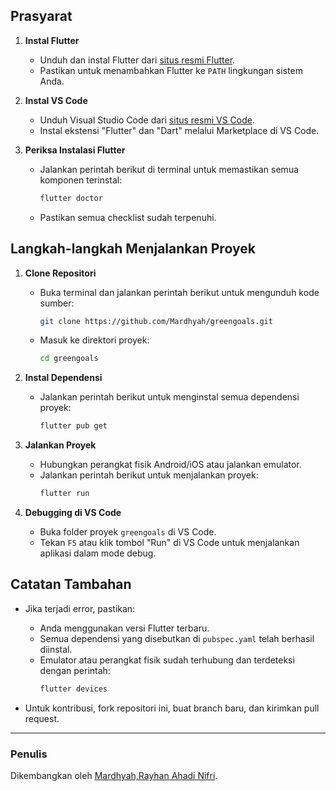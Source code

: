 ## Prasyarat

1. **Instal Flutter**
   - Unduh dan instal Flutter dari [situs resmi Flutter](https://flutter.dev/docs/get-started/install).
   - Pastikan untuk menambahkan Flutter ke `PATH` lingkungan sistem Anda.

2. **Instal VS Code**
   - Unduh Visual Studio Code dari [situs resmi VS Code](https://code.visualstudio.com/).
   - Instal ekstensi "Flutter" dan "Dart" melalui Marketplace di VS Code.

3. **Periksa Instalasi Flutter**
   - Jalankan perintah berikut di terminal untuk memastikan semua komponen terinstal:
     ```bash
     flutter doctor
     ```
   - Pastikan semua checklist sudah terpenuhi.

## Langkah-langkah Menjalankan Proyek

1. **Clone Repositori**
   - Buka terminal dan jalankan perintah berikut untuk mengunduh kode sumber:
     ```bash
     git clone https://github.com/Mardhyah/greengoals.git
     ```
   - Masuk ke direktori proyek:
     ```bash
     cd greengoals
     ```

2. **Instal Dependensi**
   - Jalankan perintah berikut untuk menginstal semua dependensi proyek:
     ```bash
     flutter pub get
     ```

3. **Jalankan Proyek**
   - Hubungkan perangkat fisik Android/iOS atau jalankan emulator.
   - Jalankan perintah berikut untuk menjalankan proyek:
     ```bash
     flutter run
     ```

4. **Debugging di VS Code**
   - Buka folder proyek `greengoals` di VS Code.
   - Tekan `F5` atau klik tombol "Run" di VS Code untuk menjalankan aplikasi dalam mode debug.

## Catatan Tambahan

- Jika terjadi error, pastikan:
  - Anda menggunakan versi Flutter terbaru.
  - Semua dependensi yang disebutkan di `pubspec.yaml` telah berhasil diinstal.
  - Emulator atau perangkat fisik sudah terhubung dan terdeteksi dengan perintah:
    ```bash
    flutter devices
    ```

- Untuk kontribusi, fork repositori ini, buat branch baru, dan kirimkan pull request.

---


### Penulis
Dikembangkan oleh [Mardhyah,Rayhan Ahadi Nifri](https://github.com/Mardhyah).
